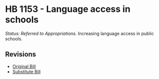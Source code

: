 # HB 1153 - Language access in schools
*Status: Referred to Appropriations.*
Increasing language access in public schools.

## Revisions
* [Original Bill](1/)
* [Substitute Bill](S/)
